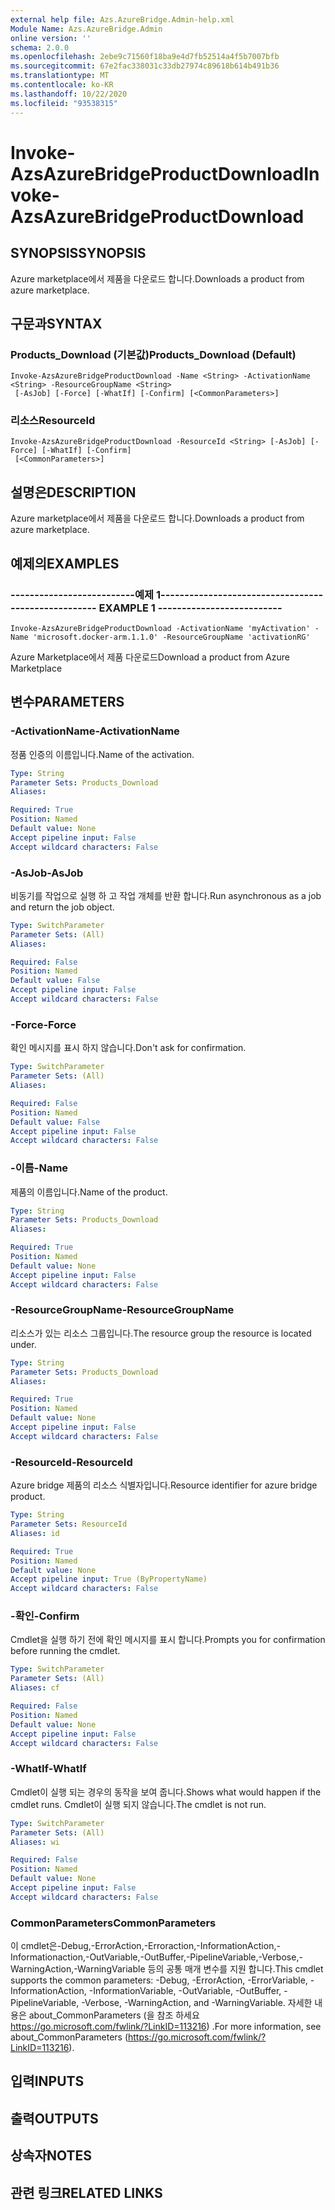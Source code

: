 ```yaml
---
external help file: Azs.AzureBridge.Admin-help.xml
Module Name: Azs.AzureBridge.Admin
online version: ''
schema: 2.0.0
ms.openlocfilehash: 2ebe9c71560f18ba9e4d7fb52514a4f5b7007bfb
ms.sourcegitcommit: 67e2fac338031c33db27974c89618b614b491b36
ms.translationtype: MT
ms.contentlocale: ko-KR
ms.lasthandoff: 10/22/2020
ms.locfileid: "93538315"
---
```

# <span data-ttu-id="3b88d-101">Invoke-AzsAzureBridgeProductDownload</span><span class="sxs-lookup"><span data-stu-id="3b88d-101">Invoke-AzsAzureBridgeProductDownload</span></span>

## <span data-ttu-id="3b88d-102">SYNOPSIS</span><span class="sxs-lookup"><span data-stu-id="3b88d-102">SYNOPSIS</span></span>
<span data-ttu-id="3b88d-103">Azure marketplace에서 제품을 다운로드 합니다.</span><span class="sxs-lookup"><span data-stu-id="3b88d-103">Downloads a product from azure marketplace.</span></span>

## <span data-ttu-id="3b88d-104">구문과</span><span class="sxs-lookup"><span data-stu-id="3b88d-104">SYNTAX</span></span>

### <span data-ttu-id="3b88d-105">Products_Download (기본값)</span><span class="sxs-lookup"><span data-stu-id="3b88d-105">Products_Download (Default)</span></span>
```
Invoke-AzsAzureBridgeProductDownload -Name <String> -ActivationName <String> -ResourceGroupName <String>
 [-AsJob] [-Force] [-WhatIf] [-Confirm] [<CommonParameters>]
```

### <span data-ttu-id="3b88d-106">리소스</span><span class="sxs-lookup"><span data-stu-id="3b88d-106">ResourceId</span></span>
```
Invoke-AzsAzureBridgeProductDownload -ResourceId <String> [-AsJob] [-Force] [-WhatIf] [-Confirm]
 [<CommonParameters>]
```

## <span data-ttu-id="3b88d-107">설명은</span><span class="sxs-lookup"><span data-stu-id="3b88d-107">DESCRIPTION</span></span>
<span data-ttu-id="3b88d-108">Azure marketplace에서 제품을 다운로드 합니다.</span><span class="sxs-lookup"><span data-stu-id="3b88d-108">Downloads a product from azure marketplace.</span></span>

## <span data-ttu-id="3b88d-109">예제의</span><span class="sxs-lookup"><span data-stu-id="3b88d-109">EXAMPLES</span></span>

### <span data-ttu-id="3b88d-110">--------------------------예제 1--------------------------</span><span class="sxs-lookup"><span data-stu-id="3b88d-110">-------------------------- EXAMPLE 1 --------------------------</span></span>
```
Invoke-AzsAzureBridgeProductDownload -ActivationName 'myActivation' -Name 'microsoft.docker-arm.1.1.0' -ResourceGroupName 'activationRG'
```

<span data-ttu-id="3b88d-111">Azure Marketplace에서 제품 다운로드</span><span class="sxs-lookup"><span data-stu-id="3b88d-111">Download a product from Azure Marketplace</span></span>

## <span data-ttu-id="3b88d-112">변수</span><span class="sxs-lookup"><span data-stu-id="3b88d-112">PARAMETERS</span></span>

### <span data-ttu-id="3b88d-113">-ActivationName</span><span class="sxs-lookup"><span data-stu-id="3b88d-113">-ActivationName</span></span>
<span data-ttu-id="3b88d-114">정품 인증의 이름입니다.</span><span class="sxs-lookup"><span data-stu-id="3b88d-114">Name of the activation.</span></span>

```yaml
Type: String
Parameter Sets: Products_Download
Aliases: 

Required: True
Position: Named
Default value: None
Accept pipeline input: False
Accept wildcard characters: False
```

### <span data-ttu-id="3b88d-115">-AsJob</span><span class="sxs-lookup"><span data-stu-id="3b88d-115">-AsJob</span></span>
<span data-ttu-id="3b88d-116">비동기를 작업으로 실행 하 고 작업 개체를 반환 합니다.</span><span class="sxs-lookup"><span data-stu-id="3b88d-116">Run asynchronous as a job and return the job object.</span></span>

```yaml
Type: SwitchParameter
Parameter Sets: (All)
Aliases: 

Required: False
Position: Named
Default value: False
Accept pipeline input: False
Accept wildcard characters: False
```

### <span data-ttu-id="3b88d-117">-Force</span><span class="sxs-lookup"><span data-stu-id="3b88d-117">-Force</span></span>
<span data-ttu-id="3b88d-118">확인 메시지를 표시 하지 않습니다.</span><span class="sxs-lookup"><span data-stu-id="3b88d-118">Don't ask for confirmation.</span></span>

```yaml
Type: SwitchParameter
Parameter Sets: (All)
Aliases: 

Required: False
Position: Named
Default value: False
Accept pipeline input: False
Accept wildcard characters: False
```

### <span data-ttu-id="3b88d-119">-이름</span><span class="sxs-lookup"><span data-stu-id="3b88d-119">-Name</span></span>
<span data-ttu-id="3b88d-120">제품의 이름입니다.</span><span class="sxs-lookup"><span data-stu-id="3b88d-120">Name of the product.</span></span>

```yaml
Type: String
Parameter Sets: Products_Download
Aliases: 

Required: True
Position: Named
Default value: None
Accept pipeline input: False
Accept wildcard characters: False
```

### <span data-ttu-id="3b88d-121">-ResourceGroupName</span><span class="sxs-lookup"><span data-stu-id="3b88d-121">-ResourceGroupName</span></span>
<span data-ttu-id="3b88d-122">리소스가 있는 리소스 그룹입니다.</span><span class="sxs-lookup"><span data-stu-id="3b88d-122">The resource group the resource is located under.</span></span>

```yaml
Type: String
Parameter Sets: Products_Download
Aliases: 

Required: True
Position: Named
Default value: None
Accept pipeline input: False
Accept wildcard characters: False
```

### <span data-ttu-id="3b88d-123">-ResourceId</span><span class="sxs-lookup"><span data-stu-id="3b88d-123">-ResourceId</span></span>
<span data-ttu-id="3b88d-124">Azure bridge 제품의 리소스 식별자입니다.</span><span class="sxs-lookup"><span data-stu-id="3b88d-124">Resource identifier for azure bridge product.</span></span>

```yaml
Type: String
Parameter Sets: ResourceId
Aliases: id

Required: True
Position: Named
Default value: None
Accept pipeline input: True (ByPropertyName)
Accept wildcard characters: False
```

### <span data-ttu-id="3b88d-125">-확인</span><span class="sxs-lookup"><span data-stu-id="3b88d-125">-Confirm</span></span>
<span data-ttu-id="3b88d-126">Cmdlet을 실행 하기 전에 확인 메시지를 표시 합니다.</span><span class="sxs-lookup"><span data-stu-id="3b88d-126">Prompts you for confirmation before running the cmdlet.</span></span>

```yaml
Type: SwitchParameter
Parameter Sets: (All)
Aliases: cf

Required: False
Position: Named
Default value: None
Accept pipeline input: False
Accept wildcard characters: False
```

### <span data-ttu-id="3b88d-127">-WhatIf</span><span class="sxs-lookup"><span data-stu-id="3b88d-127">-WhatIf</span></span>
<span data-ttu-id="3b88d-128">Cmdlet이 실행 되는 경우의 동작을 보여 줍니다.</span><span class="sxs-lookup"><span data-stu-id="3b88d-128">Shows what would happen if the cmdlet runs.</span></span>
<span data-ttu-id="3b88d-129">Cmdlet이 실행 되지 않습니다.</span><span class="sxs-lookup"><span data-stu-id="3b88d-129">The cmdlet is not run.</span></span>

```yaml
Type: SwitchParameter
Parameter Sets: (All)
Aliases: wi

Required: False
Position: Named
Default value: None
Accept pipeline input: False
Accept wildcard characters: False
```

### <span data-ttu-id="3b88d-130">CommonParameters</span><span class="sxs-lookup"><span data-stu-id="3b88d-130">CommonParameters</span></span>
<span data-ttu-id="3b88d-131">이 cmdlet은-Debug,-ErrorAction,-Erroraction,-InformationAction,-Informationaction,-OutVariable,-OutBuffer,-PipelineVariable,-Verbose,-WarningAction,-WarningVariable 등의 공통 매개 변수를 지원 합니다.</span><span class="sxs-lookup"><span data-stu-id="3b88d-131">This cmdlet supports the common parameters: -Debug, -ErrorAction, -ErrorVariable, -InformationAction, -InformationVariable, -OutVariable, -OutBuffer, -PipelineVariable, -Verbose, -WarningAction, and -WarningVariable.</span></span> <span data-ttu-id="3b88d-132">자세한 내용은 about_CommonParameters (을 참조 하세요 https://go.microsoft.com/fwlink/?LinkID=113216) .</span><span class="sxs-lookup"><span data-stu-id="3b88d-132">For more information, see about_CommonParameters (https://go.microsoft.com/fwlink/?LinkID=113216).</span></span>

## <span data-ttu-id="3b88d-133">입력</span><span class="sxs-lookup"><span data-stu-id="3b88d-133">INPUTS</span></span>

## <span data-ttu-id="3b88d-134">출력</span><span class="sxs-lookup"><span data-stu-id="3b88d-134">OUTPUTS</span></span>

## <span data-ttu-id="3b88d-135">상속자</span><span class="sxs-lookup"><span data-stu-id="3b88d-135">NOTES</span></span>

## <span data-ttu-id="3b88d-136">관련 링크</span><span class="sxs-lookup"><span data-stu-id="3b88d-136">RELATED LINKS</span></span>

